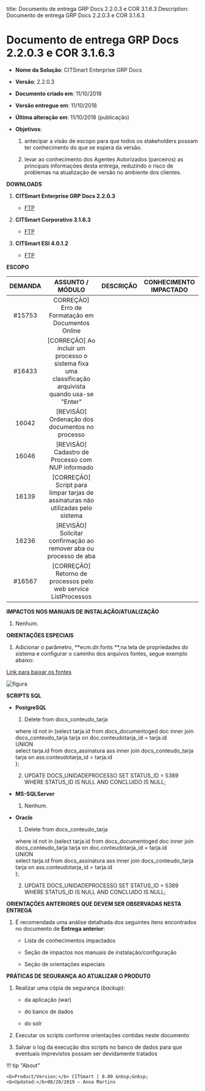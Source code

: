 title: Documento de entrega GRP Docs 2.2.0.3 e COR 3.1.6.3
Description: Documento de entrega GRP Docs 2.2.0.3 e COR 3.1.6.3

# Documento de entrega GRP Docs 2.2.0.3 e COR 3.1.6.3

-   **Nome da Solução**: CITSmart Enterprise GRP Docs

-   **Versão**: 2.2.0.3

-   **Documento criado em**: 11/10/2018

-   **Versão entregue em**: 11/10/2018

-   **Última alteração em**: 11/10/2018 (publicação)

-   **Objetivos**:

    1.  antecipar a visão de escopo para que todos os stakeholders possam ter
        conhecimento do que se espera da versão.

    2.  levar ao conhecimento dos Agentes Autorizados (parceiros) as principais
        informações desta entrega, reduzindo o risco de problemas na atualização
        de versão no ambiente dos clientes.

**DOWNLOADS**

1.  **CITSmart Enterprise GRP Docs 2.2.0.3**

    -   [FTP](http://kb.citsmartcloud.com/entregas/papelzero/Enterprise/2.2.0.3/)

2.  **CITSmart Corporativo 3.1.6.3**

    -   [FTP](http://kb.citsmartcloud.com/entregas/corporativo/Enterprise/3.1.6.3/)

3.  **CITSmart ESI 4.0.1.2**

    -   [FTP](http://kb.citsmartcloud.com/entregas/neuro/4.0.1.2)

**ESCOPO**

| DEMANDA |                                           ASSUNTO / MÓDULO                                          | DESCRIÇÃO | CONHECIMENTO IMPACTADO |
|:-------:|:---------------------------------------------------------------------------------------------------:|:---------:|:----------------------:|
|  #15753 |                          CORREÇÃO] Erro de Formatação em Documentos Online                          |           |                        |
|  #16433 | [CORREÇÃO] Ao incluir um processo o sistema fixa uma classificação arquivista quando usa-se "Enter" |           |                        |
|  16042  |                            [REVISÃO] Ordenação dos documentos no processo                           |           |                        |
|  16046  |                           [REVISÃO] Cadastro de Processo com NUP informado                          |           |                        |
|  16139  |           [CORREÇÃO] Script para limpar tarjas de assinaturas não utilizadas pelo sistema           |           |                        |
|  16236  |                  [REVISÃO] Solicitar confirmação ao remover aba ou processo de aba                  |           |                        |
|  #16567 |                    [CORREÇÃO] Retorno de processos pelo web service ListProcessos                   |           |                        |


**IMPACTOS NOS MANUAIS DE INSTALAÇÃO/ATUALIZAÇÃO**

1.  Nenhum.

**ORIENTAÇÕES ESPECIAIS**

1.  Adicionar o parâmetro, **ecm.dir.fonts **,na tela de propriedades do sistema
    e configurar o caminho dos arquivos fontes, segue exemplo abaixo:

[Link para baixar os fontes](http://kb.citsmartcloud.com/entregas/papelzero/Enterprise/2.2.0.3/)

![figura](images/delivery-2203.png)


**SCRIPTS SQL**

-   **PostgreSQL**

    1.  Delete from docs_conteudo_tarja

       where id not in (select tarja.id from docs_documentoged doc inner join
       docs_conteudo_tarja tarja on doc.conteudotarja_id = tarja.id   
       UNION  
       select tarja.id from docs_assinatura ass inner join docs_conteudo_tarja
       tarja on ass.conteudotarja_id = tarja.id  
       );

    2.  UPDATE DOCS_UNIDADEPROCESSO SET STATUS_ID = 5389 WHERE STATUS_ID IS NULL AND
    CONCLUIDO IS NULL;

-   **MS-SQLServer**

    1.  Nenhum.

-   **Oracle**

    1.  Delete from docs_conteudo_tarja

       where id not in (select tarja.id from docs_documentoged doc inner join
      docs_conteudo_tarja tarja on doc.conteudotarja_id = tarja.id   
      UNION  
      select tarja.id from docs_assinatura ass inner join docs_conteudo_tarja
      tarja on ass.conteudotarja_id = tarja.id  
      );

    2.  UPDATE DOCS_UNIDADEPROCESSO SET STATUS_ID = 5389 WHERE STATUS_ID IS NULL AND
    CONCLUIDO IS NULL;

**ORIENTAÇÕES ANTERIORES QUE DEVEM SER OBSERVADAS NESTA ENTREGA**

1.  É recomendada uma análise detalhada dos seguintes itens encontrados no
    documento de **Entrega anterior**:

    -   Lista de conhecimentos impactados

    -   Seção de impactos nos manuais de instalação/configuração

    -   Seção de orientações especiais

**PRÁTICAS DE SEGURANÇA AO ATUALIZAR O PRODUTO**

1.  Realizar uma cópia de segurança (*backup*):

    -   da aplicação (war)

    -   do banco de dados

    -   do solr

2.  Executar os scripts conforme orientações contidas neste documento

3.  Salvar o log da execução dos scripts no banco de dados para que eventuais
    imprevistos possam ser devidamente tratados


!!! tip "About"

    <b>Product/Version:</b> CITSmart | 8.00 &nbsp;&nbsp;
    <b>Updated:</b>08/20/2019 – Anna Martins
